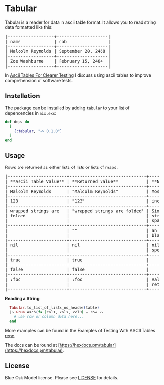Tabular
=======

Tabular is a reader for data in ascii table format.
It allows you to read string data formatted like this:

<pre>
|------------------+--------------------|
| name             | dob                |
|------------------+--------------------|
| Malcolm Reynolds | September 20, 2468 |
|------------------+--------------------|
| Zoe Washburne    | February 15, 2484  |
|------------------+--------------------|
</pre>

In [Ascii Tables For Clearer Testing][1] I discuss using ascii tables to improve comprehension
of software tests.

[1]: https://punctuatedproductivity.wordpress.com/2016/02/02/ascii-tables-for-clearer-testing/

Installation
------------

The package can be installed by adding `tabular` to your list of dependencies in `mix.exs`:

```elixir
def deps do
  [
    {:tabular, "~> 0.1.0"}
  ]
end
```

Usage
-----

Rows are returned as either lists of lists or lists of maps.

<pre>
|-----------------------+------------------------------+-----------------------------------|
| **Ascii Table Value** | **Returned Value**           | **Notes**                         |
|-----------------------+------------------------------+-----------------------------------|
| Malcolm Reynolds      | "Malcolm Reynolds"           | Most values returned as string    |
|-----------------------+------------------------------+-----------------------------------|
| 123                   | "123"                        | including numbers                 |
|-----------------------+------------------------------+-----------------------------------|
| wrapped strings are   | "wrapped strings are folded" | Similar to yaml, wrapped          |
| folded                |                              | strings are folded with a single  |
|                       |                              | space replacing the new line      |
|-----------------------+------------------------------+-----------------------------------|
|                       | ""                           | an empty string is returned for   | 
|                       |                              | blank cells                       |
|-----------------------+------------------------------+-----------------------------------|
| nil                   | nil                          | nil, true, and false are          |
|                       |                              | special values                    |
|-----------------------+------------------------------+-----------------------------------|
| true                  | true                         |                                   |
|-----------------------+------------------------------+-----------------------------------|
| false                 | false                        |                                   |
|-----------------------+------------------------------+-----------------------------------|
| :foo                  | :foo                         | Values starting with a colon are  |
|                       |                              | returned as atoms                 |
|-----------------------+------------------------------+-----------------------------------|
</pre>

**Reading a String**

```elixir
  Tabular.to_list_of_lists_no_header(table)
  |> Enum.each(fn [col1, col2, col3] = row ->
    # use row or column data here...
  end
```

More examples can be found in the Examples of Testing With ASCII Tables [repo](https://github.com/kellyfelkins/examples_of_testing_with_ascii_tables).

The docs can be found at [https://hexdocs.pm/tabular](https://hexdocs.pm/tabular).

## License

Blue Oak Model license. Please see [LICENSE][license] for details.

[LICENSE]: https://github.com/kellyfelkins/tabular/blob/master/LICENSE.md
